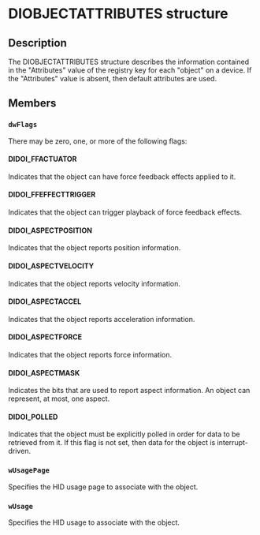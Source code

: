 # DIOBJECTATTRIBUTES structure

## Description

The DIOBJECTATTRIBUTES structure describes the information contained in the "Attributes" value of the registry key for each "object" on a device. If the "Attributes" value is absent, then default attributes are used.

## Members

### `dwFlags`

 There may be zero, one, or more of the following flags:

#### DIDOI_FFACTUATOR

Indicates that the object can have force feedback effects applied to it.

#### DIDOI_FFEFFECTTRIGGER

Indicates that the object can trigger playback of force feedback effects.

#### DIDOI_ASPECTPOSITION

Indicates that the object reports position information.

#### DIDOI_ASPECTVELOCITY

Indicates that the object reports velocity information.

#### DIDOI_ASPECTACCEL

Indicates that the object reports acceleration information.

#### DIDOI_ASPECTFORCE

Indicates that the object reports force information.

#### DIDOI_ASPECTMASK

Indicates the bits that are used to report aspect information. An object can represent, at most, one aspect.

#### DIDOI_POLLED

Indicates that the object must be explicitly polled in order for data to be retrieved from it. If this flag is not set, then data for the object is interrupt-driven.

### `wUsagePage`

Specifies the HID usage page to associate with the object.

### `wUsage`

Specifies the HID usage to associate with the object.